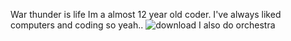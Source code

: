 War thunder is life
Im a almost 12 year old coder. I've always liked computers and coding so yeah..
![download](https://github.com/user-attachments/assets/670728fe-5c2d-46f8-9200-7d09b029d4fe)
I also do orchestra
